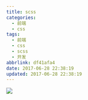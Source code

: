 ```yaml
---
title: scss
categories:
  - 前端
  - css
tags:
  - 前端
  - css
  - scss
  - 开发
abbrlink: df41afa4
date: 2017-06-28 22:38:19
updated: 2017-06-28 22:38:19
---
```


![](https://image.xuebin.me/4763463-7b9f34271ace44a8.png)